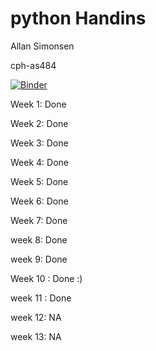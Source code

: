 # python Handins
Allan Simonsen

cph-as484

[![Binder](https://mybinder.org/badge_logo.svg)](https://mybinder.org/v2/gh/AllanSimonsen789/python_handins/master)

Week 1: Done

Week 2: Done

Week 3: Done

Week 4: Done

Week 5: Done

Week 6: Done

Week 7: Done

week 8: Done

week 9: Done

Week 10 : Done :)

week 11 : Done

week 12: NA

week 13: NA